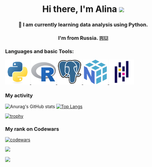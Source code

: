 <h1 align="center">Hi there, I'm Alina</a> 
<img src="https://github.com/blackcater/blackcater/raw/main/images/Hi.gif" height="32"/></h1>
<h3 align="center">🔭 I am currently learning data analysis using Python.</h3>
<h3 align="center">I'm from Russia. 🇷🇺 </h3>


<h3 align="left">Languages and basic Tools:</h3>
<p align="left">
  <a href="https://www.python.org" target="_blank"> <img src="https://github.com/devicons/devicon/blob/master/icons/python/python-original.svg" alt="python" width="80" height="80" /> </a>
    <a href="https://www.python.org" target="_blank"> <img src="https://github.com/devicons/devicon/blob/master/icons/r/r-original.svg" alt="python" width="80" height="80" /> </a>
        <a href="https://www.python.org" target="_blank"> <img src="https://github.com/devicons/devicon/blob/master/icons/postgresql/postgresql-original.svg" alt="python" width="80" height="80" /> </a>
    <a href="https://www.python.org" target="_blank"> <img src="https://github.com/devicons/devicon/blob/master/icons/numpy/numpy-original.svg" alt="python" width="80" height="80" /> </a>
    <a href="https://www.python.org" target="_blank"> <img src="https://github.com/devicons/devicon/blob/master/icons/pandas/pandas-original.svg" alt="python" width="80" height="80" /> </a>
</p>

<h3 align="left">My activity</h3>

![Anurag's GitHub stats](https://github-readme-stats.vercel.app/api?username=Alina1303&theme=default&show_icons=true)
[![Top Langs](https://github-readme-stats.vercel.app/api/top-langs/?username=Alina1303&layout=compact)](https://github.com/anuraghazra/github-readme-stats)

[![trophy](https://github-profile-trophy.vercel.app/?username=Alina1303)](https://github.com/ryo-ma/github-profile-trophy)

<h3 align="left">My rank on Codewars</h3>

[![codewars](https://www.codewars.com/users/Alina1303/badges/large)](https://www.codewars.com/users/Alina1303)   


![](https://github-profile-summary-cards.vercel.app/api/cards/stats?username=Alina1303&theme=solarized_dark)

![](https://github-profile-summary-cards.vercel.app/api/cards/productive-time?username=Alina1303&theme=solarized_dark)
 
